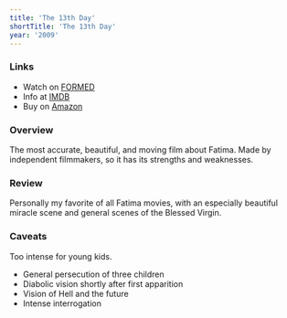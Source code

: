 ```yaml
---
title: 'The 13th Day'
shortTitle: 'The 13th Day'
year: '2009'
---
```


### Links

* Watch on [FORMED](https://watch.formed.org/the-13th-day)
* Info at [IMDB](https://www.imdb.com/title/tt1615865/)
* Buy on [Amazon](https://www.amazon.com/13th-Day-Jane-Lesley/dp/B002LDCZCU)

### Overview

The most accurate, beautiful, and moving film about Fatima. Made by independent filmmakers, so it has its strengths and weaknesses.

### Review

Personally my favorite of all Fatima movies, with an especially beautiful miracle scene and general scenes of the Blessed Virgin.

### Caveats

Too intense for young kids.

* General persecution of three children
* Diabolic vision shortly after first apparition
* Vision of Hell and the future
* Intense interrogation
